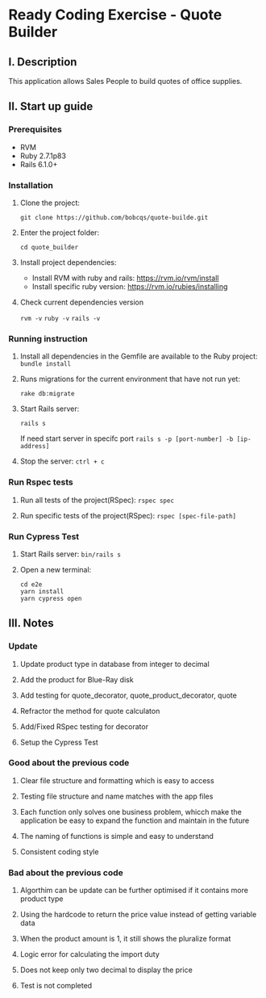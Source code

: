 # Ready Coding Exercise - Quote Builder

## I. Description

This application allows Sales People to build quotes of office supplies.

## II. Start up guide

### Prerequisites

- RVM
- Ruby 2.7.1p83
- Rails 6.1.0+ 

### Installation

1. Clone the project: 

   `git clone https://github.com/bobcqs/quote-builde.git`

2. Enter the project folder: 

   `cd quote_builder`

3. Install project dependencies: 

   - Install RVM with ruby and rails: https://rvm.io/rvm/install
   - Install specific ruby version: https://rvm.io/rubies/installing

4. Check current dependencies version

   `rvm -v`
   `ruby -v`
   `rails -v`


### Running instruction

1. Install all dependencies in the Gemfile are available to the Ruby project:
    `bundle install`

2. Runs migrations for the current environment that have not run yet:

    `rake db:migrate`

3. Start Rails server:

    `rails s`

    If need start server in specifc port
    `rails s -p [port-number] -b [ip-address]`
    
4. Stop the server:
    `ctrl + c`

### Run Rspec tests

1. Run all tests of the project(RSpec):
    `rspec spec`

2. Run specific tests of the project(RSpec):
    `rspec [spec-file-path]`

### Run Cypress Test

1. Start Rails server:
    `bin/rails s`

2. Open a new terminal:
    ```shell
    cd e2e
    yarn install 
    yarn cypress open 
    ```

## III. Notes

### Update
1. Update product type in database from integer to decimal 

2. Add the product for Blue-Ray disk

3. Add testing for quote_decorator, quote_product_decorator, quote

4. Refractor the method for quote calculaton

5. Add/Fixed RSpec testing for decorator

6. Setup the Cypress Test

### Good about the previous code
1. Clear file structure and formatting which is easy to access

2. Testing file structure and name matches with the app files

3. Each function only solves one business problem, whicch make the application be easy to expand the function and maintain in the future

4. The naming of functions is simple and easy to understand

5. Consistent coding style

### Bad about the previous code
1. Algorthim can be update can be further optimised if it contains more product type

2. Using the hardcode to return the price value instead of getting variable data

3. When the product amount is 1, it still shows the pluralize format

4. Logic error for calculating the import duty

5. Does not keep only two decimal to display the price

6. Test is not completed
